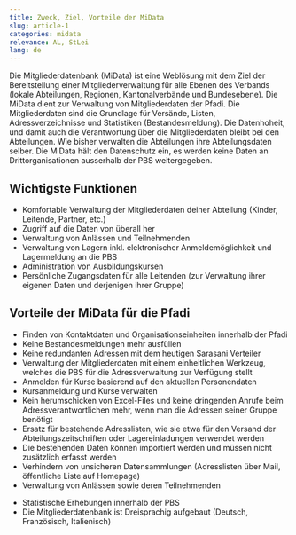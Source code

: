 ```yaml
---
title: Zweck, Ziel, Vorteile der MiData
slug: article-1
categories: midata
relevance: AL, StLei
lang: de
---
```


Die Mitgliederdatenbank (MiData) ist eine Weblösung mit dem Ziel der Bereitstellung einer Mitgliederverwaltung für alle Ebenen des Verbands (lokale Abteilungen, Regionen, Kantonalverbände und Bundesebene). Die MiData dient zur Verwaltung von Mitgliederdaten der Pfadi. Die Mitgliederdaten sind die Grundlage für Versände, Listen, Adressverzeichnisse und Statistiken (Bestandesmeldung). Die Datenhoheit, und damit auch die Verantwortung über die Mitgliederdaten bleibt bei den Abteilungen. Wie bisher verwalten die Abteilungen ihre Abteilungsdaten selber. Die MiData hält den Datenschutz ein, es werden keine Daten an Drittorganisationen ausserhalb der PBS weitergegeben.

## Wichtigste Funktionen

* Komfortable Verwaltung der Mitgliederdaten deiner Abteilung (Kinder, Leitende, Partner, etc.)
*	Zugriff auf die Daten von überall her
*	Verwaltung von Anlässen und Teilnehmenden
*	Verwaltung von Lagern inkl. elektronischer Anmeldemöglichkeit und Lagermeldung an die PBS
*	Administration von Ausbildungskursen
*	Persönliche Zugangsdaten für alle Leitenden (zur Verwaltung ihrer eigenen Daten und derjenigen ihrer Gruppe)

## Vorteile der MiData für die Pfadi

* Finden von Kontaktdaten und Organisationseinheiten innerhalb der Pfadi 
* Keine Bestandesmeldungen mehr ausfüllen 
*	Keine redundanten Adressen mit dem heutigen Sarasani Verteiler 
*	Verwaltung der Mitgliederdaten mit einem einheitlichen Werkzeug, welches die PBS für die Adressverwaltung zur Verfügung stellt 
*	Anmelden für Kurse basierend auf den aktuellen Personendaten 
*	Kursanmeldung und Kurse verwalten 
*	Kein herumschicken von Excel-Files und keine dringenden Anrufe beim Adressverantwortlichen mehr, wenn man die Adressen seiner Gruppe benötigt 
*	Ersatz für bestehende Adresslisten, wie sie etwa für den Versand der Abteilungszeitschriften oder Lagereinladungen verwendet werden 
*	Die bestehenden Daten können importiert werden und müssen nicht zusätzlich erfasst werden 
*	Verhindern von unsicheren Datensammlungen (Adresslisten über Mail, öffentliche Liste auf Homepage) 
*	Verwaltung von Anlässen sowie deren Teilnehmenden 
-	Statistische Erhebungen innerhalb der PBS 
-	Die Mitgliederdatenbank ist Dreisprachig aufgebaut (Deutsch, Französisch, Italienisch)
